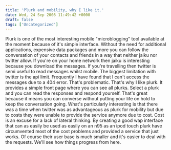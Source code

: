 ```yaml
---
title: 'Plurk and mobility, why I like it.'
date: Wed, 24 Sep 2008 11:49:42 +0000
draft: false
tags: ['Uncategorized']
---
```


Plurk is one of the most interesting mobile "microblogging" tool available at the moment because of it's simple interface. Without the need for additional applications, expensive data packages and more you can follow the conversation of your contacts and friends in a way that neither jaiku nor twitter allow. If you're on your home network then jaiku is interesting because you download the messages. If you're travelling then twitter is semi useful to read messages whilst mobile. The biggest limitation with twitter is the api limit. Frequently I have found that I can't access the messages due to a 404 error. That's problematic. That's why I like plurk. It provides a simple front page where you can see all plurks. Select a plurk and you can read the responses and respond yourself. That's great because it means you can converse without putting your life on hold to keep the conversation going. What's particularly interesting is that there was a time when twitter was as advantageous as plurk for mobility but due to costs they were unable to provide the service anymore due to cost. Cost is an excuse for a lack of lateral thinking. By creating a good wap interface that can as easily be used as easily on an n95 as an ipod touch plurk have circumvented most of the cost problems and provided a service that just works. Of course their user base is much smaller and it's easier to deal with the requests. We'll see how things progress from here.